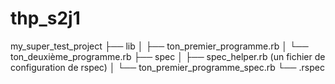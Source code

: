 # thp_s2j1
my_super_test_project ├── lib │   ├── ton_premier_programme.rb │   └── ton_deuxième_programme.rb ├── spec │   ├── spec_helper.rb (un fichier de configuration de rspec) │   └── ton_premier_programme_spec.rb └── .rspec
